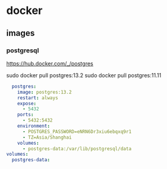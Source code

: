 # docker

## images

### postgresql

https://hub.docker.com/_/postgres

sudo docker pull postgres:13.2 
sudo docker pull postgres:11.11

```yaml
  postgres:
    image: postgres:13.2 
    restart: always
    expose:
      - 5432
    ports:
      - 5432:5432
    environment:
      - POSTGRES_PASSWORD=eNRN6Dr3xiu6ebqxq9r1
      - TZ=Asia/Shanghai
    volumes:
      - postgres-data:/var/lib/postgresql/data
volumes:
  postgres-data:
```
